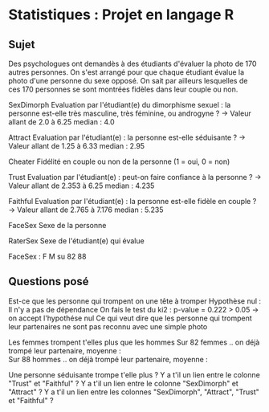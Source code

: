 # Statistiques : Projet en langage R
## Sujet
Des psychologues ont demandès à des étudiants d'évaluer la photo de 170 autres personnes.
On s'est arrangé pour que chaque étudiant évalue la photo d'une personne du sexe opposé.
On sait par ailleurs lesquelles de ces 170 personnes se sont montrées fidèles dans leur couple ou non.

SexDimorph
Evaluation par l'étudiant(e) du dimorphisme sexuel : la personne est-elle très masculine, très féminine, ou androgyne ?
    -> Valeur allant de 2.0 à 6.25 median : 4.0

Attract
Evaluation par l'étudiant(e) : la personne est-elle séduisante ?
    -> Valeur allant de 1.25 à 6.33 median : 2.95

Cheater
Fidélité en couple ou non de la personne (1 = oui, 0 = non)

Trust
Evaluation par l'étudiant(e) : peut-on faire confiance à la personne ?
    -> Valeur allant de 2.353 à 6.25 median : 4.235

Faithful
Evaluation par l'étudiant(e) : la personne est-elle fidèle en couple ?
    -> Valeur allant de 2.765 à 7.176 median : 5.235

FaceSex
Sexe de la personne

RaterSex
Sexe de l'étudiant(e) qui évalue

FaceSex :
F  M su
82 88

## Questions posé

Est-ce que les personne qui trompent on une tête à tromper
    Hypothèse nul : Il n'y a pas de dépendance
    On fais le test du ki2 : p-value = 0.222
    > 0.05 -> on accept l'hypothése nul
Ce qui veut dire que les personne qui trompent leur partenaires ne sont pas reconnu avec une simple photo
    
Les femmes trompent t'elles plus que les hommes
    Sur 82 femmes .. on déjà trompé leur partenaire, moyenne :   
    Sur 88 hommes .. on déjà trompé leur partenaire, moyenne :

Une personne séduisante trompe t'elle plus ?
Y a t'il un lien entre le colonne "Trust" et "Faithful" ?
Y a t'il un lien entre le colonne "SexDimorph" et "Attract" ?
Y a t'il un lien entre les colonnes "SexDimorph", "Attract", "Trust" et "Faithful" ?
